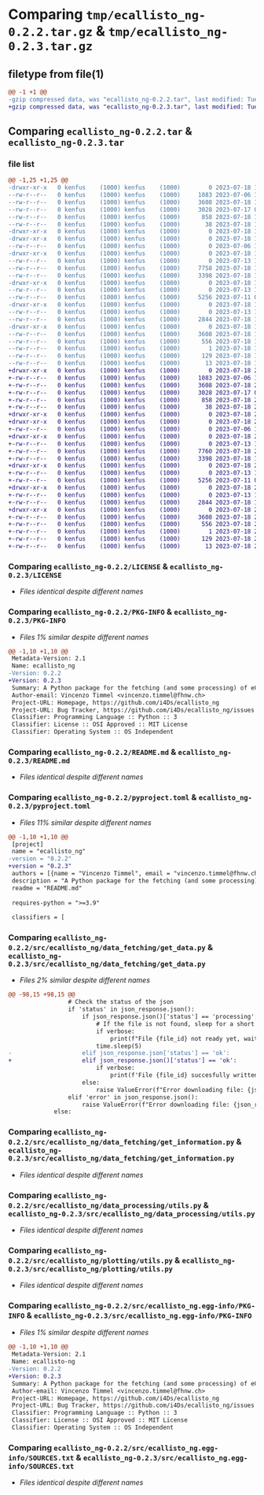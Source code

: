 # Comparing `tmp/ecallisto_ng-0.2.2.tar.gz` & `tmp/ecallisto_ng-0.2.3.tar.gz`

## filetype from file(1)

```diff
@@ -1 +1 @@
-gzip compressed data, was "ecallisto_ng-0.2.2.tar", last modified: Tue Jul 18 19:06:52 2023, max compression
+gzip compressed data, was "ecallisto_ng-0.2.3.tar", last modified: Tue Jul 18 20:20:10 2023, max compression
```

## Comparing `ecallisto_ng-0.2.2.tar` & `ecallisto_ng-0.2.3.tar`

### file list

```diff
@@ -1,25 +1,25 @@
-drwxr-xr-x   0 kenfus    (1000) kenfus    (1000)        0 2023-07-18 19:06:52.169913 ecallisto_ng-0.2.2/
--rw-r--r--   0 kenfus    (1000) kenfus    (1000)     1083 2023-07-06 16:13:05.000000 ecallisto_ng-0.2.2/LICENSE
--rw-r--r--   0 kenfus    (1000) kenfus    (1000)     3608 2023-07-18 19:06:52.169913 ecallisto_ng-0.2.2/PKG-INFO
--rw-r--r--   0 kenfus    (1000) kenfus    (1000)     3028 2023-07-17 09:45:19.000000 ecallisto_ng-0.2.2/README.md
--rw-r--r--   0 kenfus    (1000) kenfus    (1000)      858 2023-07-18 19:06:25.000000 ecallisto_ng-0.2.2/pyproject.toml
--rw-r--r--   0 kenfus    (1000) kenfus    (1000)       38 2023-07-18 19:06:52.169913 ecallisto_ng-0.2.2/setup.cfg
-drwxr-xr-x   0 kenfus    (1000) kenfus    (1000)        0 2023-07-18 19:06:52.169913 ecallisto_ng-0.2.2/src/
-drwxr-xr-x   0 kenfus    (1000) kenfus    (1000)        0 2023-07-18 19:06:52.169913 ecallisto_ng-0.2.2/src/ecallisto_ng/
--rw-r--r--   0 kenfus    (1000) kenfus    (1000)        0 2023-07-06 17:35:07.000000 ecallisto_ng-0.2.2/src/ecallisto_ng/__init__.py
-drwxr-xr-x   0 kenfus    (1000) kenfus    (1000)        0 2023-07-18 19:06:52.169913 ecallisto_ng-0.2.2/src/ecallisto_ng/data_fetching/
--rw-r--r--   0 kenfus    (1000) kenfus    (1000)        0 2023-07-13 16:39:51.000000 ecallisto_ng-0.2.2/src/ecallisto_ng/data_fetching/__init__.py
--rw-r--r--   0 kenfus    (1000) kenfus    (1000)     7758 2023-07-18 19:05:40.000000 ecallisto_ng-0.2.2/src/ecallisto_ng/data_fetching/get_data.py
--rw-r--r--   0 kenfus    (1000) kenfus    (1000)     3398 2023-07-18 10:05:42.000000 ecallisto_ng-0.2.2/src/ecallisto_ng/data_fetching/get_information.py
-drwxr-xr-x   0 kenfus    (1000) kenfus    (1000)        0 2023-07-18 19:06:52.169913 ecallisto_ng-0.2.2/src/ecallisto_ng/data_processing/
--rw-r--r--   0 kenfus    (1000) kenfus    (1000)        0 2023-07-13 16:39:54.000000 ecallisto_ng-0.2.2/src/ecallisto_ng/data_processing/__init__.py
--rw-r--r--   0 kenfus    (1000) kenfus    (1000)     5256 2023-07-11 08:45:15.000000 ecallisto_ng-0.2.2/src/ecallisto_ng/data_processing/utils.py
-drwxr-xr-x   0 kenfus    (1000) kenfus    (1000)        0 2023-07-18 19:06:52.169913 ecallisto_ng-0.2.2/src/ecallisto_ng/plotting/
--rw-r--r--   0 kenfus    (1000) kenfus    (1000)        0 2023-07-13 16:40:01.000000 ecallisto_ng-0.2.2/src/ecallisto_ng/plotting/__init__.py
--rw-r--r--   0 kenfus    (1000) kenfus    (1000)     2844 2023-07-18 19:00:07.000000 ecallisto_ng-0.2.2/src/ecallisto_ng/plotting/utils.py
-drwxr-xr-x   0 kenfus    (1000) kenfus    (1000)        0 2023-07-18 19:06:52.169913 ecallisto_ng-0.2.2/src/ecallisto_ng.egg-info/
--rw-r--r--   0 kenfus    (1000) kenfus    (1000)     3608 2023-07-18 19:06:52.000000 ecallisto_ng-0.2.2/src/ecallisto_ng.egg-info/PKG-INFO
--rw-r--r--   0 kenfus    (1000) kenfus    (1000)      556 2023-07-18 19:06:52.000000 ecallisto_ng-0.2.2/src/ecallisto_ng.egg-info/SOURCES.txt
--rw-r--r--   0 kenfus    (1000) kenfus    (1000)        1 2023-07-18 19:06:52.000000 ecallisto_ng-0.2.2/src/ecallisto_ng.egg-info/dependency_links.txt
--rw-r--r--   0 kenfus    (1000) kenfus    (1000)      129 2023-07-18 19:06:52.000000 ecallisto_ng-0.2.2/src/ecallisto_ng.egg-info/requires.txt
--rw-r--r--   0 kenfus    (1000) kenfus    (1000)       13 2023-07-18 19:06:52.000000 ecallisto_ng-0.2.2/src/ecallisto_ng.egg-info/top_level.txt
+drwxr-xr-x   0 kenfus    (1000) kenfus    (1000)        0 2023-07-18 20:20:10.111928 ecallisto_ng-0.2.3/
+-rw-r--r--   0 kenfus    (1000) kenfus    (1000)     1083 2023-07-06 16:13:05.000000 ecallisto_ng-0.2.3/LICENSE
+-rw-r--r--   0 kenfus    (1000) kenfus    (1000)     3608 2023-07-18 20:20:10.111928 ecallisto_ng-0.2.3/PKG-INFO
+-rw-r--r--   0 kenfus    (1000) kenfus    (1000)     3028 2023-07-17 09:45:19.000000 ecallisto_ng-0.2.3/README.md
+-rw-r--r--   0 kenfus    (1000) kenfus    (1000)      858 2023-07-18 20:19:56.000000 ecallisto_ng-0.2.3/pyproject.toml
+-rw-r--r--   0 kenfus    (1000) kenfus    (1000)       38 2023-07-18 20:20:10.111928 ecallisto_ng-0.2.3/setup.cfg
+drwxr-xr-x   0 kenfus    (1000) kenfus    (1000)        0 2023-07-18 20:20:10.101095 ecallisto_ng-0.2.3/src/
+drwxr-xr-x   0 kenfus    (1000) kenfus    (1000)        0 2023-07-18 20:20:10.111928 ecallisto_ng-0.2.3/src/ecallisto_ng/
+-rw-r--r--   0 kenfus    (1000) kenfus    (1000)        0 2023-07-06 17:35:07.000000 ecallisto_ng-0.2.3/src/ecallisto_ng/__init__.py
+drwxr-xr-x   0 kenfus    (1000) kenfus    (1000)        0 2023-07-18 20:20:10.111928 ecallisto_ng-0.2.3/src/ecallisto_ng/data_fetching/
+-rw-r--r--   0 kenfus    (1000) kenfus    (1000)        0 2023-07-13 16:39:51.000000 ecallisto_ng-0.2.3/src/ecallisto_ng/data_fetching/__init__.py
+-rw-r--r--   0 kenfus    (1000) kenfus    (1000)     7760 2023-07-18 20:19:47.000000 ecallisto_ng-0.2.3/src/ecallisto_ng/data_fetching/get_data.py
+-rw-r--r--   0 kenfus    (1000) kenfus    (1000)     3398 2023-07-18 10:05:42.000000 ecallisto_ng-0.2.3/src/ecallisto_ng/data_fetching/get_information.py
+drwxr-xr-x   0 kenfus    (1000) kenfus    (1000)        0 2023-07-18 20:20:10.111928 ecallisto_ng-0.2.3/src/ecallisto_ng/data_processing/
+-rw-r--r--   0 kenfus    (1000) kenfus    (1000)        0 2023-07-13 16:39:54.000000 ecallisto_ng-0.2.3/src/ecallisto_ng/data_processing/__init__.py
+-rw-r--r--   0 kenfus    (1000) kenfus    (1000)     5256 2023-07-11 08:45:15.000000 ecallisto_ng-0.2.3/src/ecallisto_ng/data_processing/utils.py
+drwxr-xr-x   0 kenfus    (1000) kenfus    (1000)        0 2023-07-18 20:20:10.111928 ecallisto_ng-0.2.3/src/ecallisto_ng/plotting/
+-rw-r--r--   0 kenfus    (1000) kenfus    (1000)        0 2023-07-13 16:40:01.000000 ecallisto_ng-0.2.3/src/ecallisto_ng/plotting/__init__.py
+-rw-r--r--   0 kenfus    (1000) kenfus    (1000)     2844 2023-07-18 19:00:07.000000 ecallisto_ng-0.2.3/src/ecallisto_ng/plotting/utils.py
+drwxr-xr-x   0 kenfus    (1000) kenfus    (1000)        0 2023-07-18 20:20:10.111928 ecallisto_ng-0.2.3/src/ecallisto_ng.egg-info/
+-rw-r--r--   0 kenfus    (1000) kenfus    (1000)     3608 2023-07-18 20:20:10.000000 ecallisto_ng-0.2.3/src/ecallisto_ng.egg-info/PKG-INFO
+-rw-r--r--   0 kenfus    (1000) kenfus    (1000)      556 2023-07-18 20:20:10.000000 ecallisto_ng-0.2.3/src/ecallisto_ng.egg-info/SOURCES.txt
+-rw-r--r--   0 kenfus    (1000) kenfus    (1000)        1 2023-07-18 20:20:10.000000 ecallisto_ng-0.2.3/src/ecallisto_ng.egg-info/dependency_links.txt
+-rw-r--r--   0 kenfus    (1000) kenfus    (1000)      129 2023-07-18 20:20:10.000000 ecallisto_ng-0.2.3/src/ecallisto_ng.egg-info/requires.txt
+-rw-r--r--   0 kenfus    (1000) kenfus    (1000)       13 2023-07-18 20:20:10.000000 ecallisto_ng-0.2.3/src/ecallisto_ng.egg-info/top_level.txt
```

### Comparing `ecallisto_ng-0.2.2/LICENSE` & `ecallisto_ng-0.2.3/LICENSE`

 * *Files identical despite different names*

### Comparing `ecallisto_ng-0.2.2/PKG-INFO` & `ecallisto_ng-0.2.3/PKG-INFO`

 * *Files 1% similar despite different names*

```diff
@@ -1,10 +1,10 @@
 Metadata-Version: 2.1
 Name: ecallisto_ng
-Version: 0.2.2
+Version: 0.2.3
 Summary: A Python package for the fetching (and some processing) of eCallisto data via the eCallisto API.
 Author-email: Vincenzo Timmel <vincenzo.timmel@fhnw.ch>
 Project-URL: Homepage, https://github.com/i4Ds/ecallisto_ng
 Project-URL: Bug Tracker, https://github.com/i4Ds/ecallisto_ng/issues
 Classifier: Programming Language :: Python :: 3
 Classifier: License :: OSI Approved :: MIT License
 Classifier: Operating System :: OS Independent
```

### Comparing `ecallisto_ng-0.2.2/README.md` & `ecallisto_ng-0.2.3/README.md`

 * *Files identical despite different names*

### Comparing `ecallisto_ng-0.2.2/pyproject.toml` & `ecallisto_ng-0.2.3/pyproject.toml`

 * *Files 11% similar despite different names*

```diff
@@ -1,10 +1,10 @@
 [project]
 name = "ecallisto_ng"
-version = "0.2.2"
+version = "0.2.3"
 authors = [{name = "Vincenzo Timmel", email = "vincenzo.timmel@fhnw.ch"}]
 description = "A Python package for the fetching (and some processing) of eCallisto data via the eCallisto API."
 readme = "README.md"
 
 requires-python = ">=3.9"
 
 classifiers = [
```

### Comparing `ecallisto_ng-0.2.2/src/ecallisto_ng/data_fetching/get_data.py` & `ecallisto_ng-0.2.3/src/ecallisto_ng/data_fetching/get_data.py`

 * *Files 2% similar despite different names*

```diff
@@ -98,15 +98,15 @@
                 # Check the status of the json 
                 if 'status' in json_response.json():
                     if json_response.json()['status'] == 'processing':
                         # If the file is not found, sleep for a short period and try again
                         if verbose:
                             print(f"File {file_id} not ready yet, waiting...")
                         time.sleep(5)
-                    elif json_response.json['status'] == 'ok':
+                    elif json_response.json()['status'] == 'ok':
                         if verbose:
                             print(f'File {file_id} succesfully written! Will return file')
                     else:
                         raise ValueError(f"Error downloading file: {json_response.json()['status']}")
                 elif 'error' in json_response.json():
                     raise ValueError(f"Error downloading file: {json_response.json()['error']}")
             else:
```

### Comparing `ecallisto_ng-0.2.2/src/ecallisto_ng/data_fetching/get_information.py` & `ecallisto_ng-0.2.3/src/ecallisto_ng/data_fetching/get_information.py`

 * *Files identical despite different names*

### Comparing `ecallisto_ng-0.2.2/src/ecallisto_ng/data_processing/utils.py` & `ecallisto_ng-0.2.3/src/ecallisto_ng/data_processing/utils.py`

 * *Files identical despite different names*

### Comparing `ecallisto_ng-0.2.2/src/ecallisto_ng/plotting/utils.py` & `ecallisto_ng-0.2.3/src/ecallisto_ng/plotting/utils.py`

 * *Files identical despite different names*

### Comparing `ecallisto_ng-0.2.2/src/ecallisto_ng.egg-info/PKG-INFO` & `ecallisto_ng-0.2.3/src/ecallisto_ng.egg-info/PKG-INFO`

 * *Files 1% similar despite different names*

```diff
@@ -1,10 +1,10 @@
 Metadata-Version: 2.1
 Name: ecallisto-ng
-Version: 0.2.2
+Version: 0.2.3
 Summary: A Python package for the fetching (and some processing) of eCallisto data via the eCallisto API.
 Author-email: Vincenzo Timmel <vincenzo.timmel@fhnw.ch>
 Project-URL: Homepage, https://github.com/i4Ds/ecallisto_ng
 Project-URL: Bug Tracker, https://github.com/i4Ds/ecallisto_ng/issues
 Classifier: Programming Language :: Python :: 3
 Classifier: License :: OSI Approved :: MIT License
 Classifier: Operating System :: OS Independent
```

### Comparing `ecallisto_ng-0.2.2/src/ecallisto_ng.egg-info/SOURCES.txt` & `ecallisto_ng-0.2.3/src/ecallisto_ng.egg-info/SOURCES.txt`

 * *Files identical despite different names*

